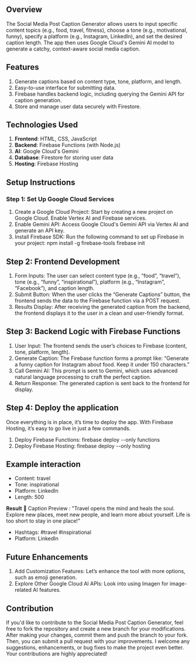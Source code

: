 ## Overview
The Social Media Post Caption Generator allows users to input specific content topics (e.g., food, travel, fitness), choose a tone (e.g., motivational, funny), specify a platform (e.g., Instagram, LinkedIn), and set the desired caption length. The app then uses Google Cloud's Gemini AI model to generate a catchy, context-aware social media caption.

## Features
1. Generate captions based on content type, tone, platform, and length.
2. Easy-to-use interface for submitting data.
3. Firebase handles backend logic, including querying the Gemini API for caption generation.
4. Store and manage user data securely with Firestore.

## Technologies Used
1. __Frontend__: HTML, CSS, JavaScript
2. __Backend__: Firebase Functions (with Node.js)
3. __AI__: Google Cloud's Gemini
4. __Database__: Firestore for storing user data
5. __Hosting__: Firebase Hosting

## Setup Instructions

### Step 1: Set Up Google Cloud Services
1. Create a Google Cloud Project: Start by creating a new project on Google Cloud. Enable Vertex AI and Firebase services.
2. Enable Gemini API: Access Google Cloud's Gemini API via Vertex AI and generate an API key.
3. Install Firebase SDK: Run the following command to set up Firebase in your project:
                           npm install -g firebase-tools
                           firebase init
## Step 2: Frontend Development
1. Form Inputs: The user can select content type (e.g., “food”, “travel”), tone (e.g., “funny”, “inspirational”), platform (e.g., “Instagram”, “Facebook”), and caption length.
2. Submit Button: When the user clicks the “Generate Captions” button, the frontend sends the data to the Firebase function via a POST request.
3. Results Display: After receiving the generated caption from the backend, the frontend displays it to the user in a clean and user-friendly format.

## Step 3: Backend Logic with Firebase Functions
1. User Input: The frontend sends the user’s choices to Firebase (content, tone, platform, length).
2. Generate Caption: The Firebase function forms a prompt like:
           “Generate a funny caption for Instagram about food. Keep it under 150 characters.”
3. Call Gemini AI: This prompt is sent to Gemini, which uses advanced natural language processing to craft the perfect caption.
4. Return Response: The generated caption is sent back to the frontend for display.

## Step 4: Deploy the application
Once everything is in place, it’s time to deploy the app. With Firebase Hosting, it’s easy to go live in just a few commands.
1. Deploy Firebase Functions: firebase deploy --only functions
2. Deploy Firebase Hosting: firebase deploy --only hosting

## Example interaction

* Content: travel
* Tone: inspirational
* Platform: LinkedIn
* Length: 500

__Result__ 
🌟 Caption Preview : 
"Travel opens the mind and heals the soul. Explore new places, meet new people, and learn more about yourself. Life is too short to stay in one place!"
+ Hashtags: #travel #inspirational
+ Platform: LinkedIn
                                     
## Future Enhancements
1. Add Customization Features: Let’s enhance the tool with more options, such as emoji generation.
2. Explore Other Google Cloud AI APIs: Look into using Imagen for image-related AI features.

## Contribution
If you'd like to contribute to the Social Media Post Caption Generator, feel free to fork the repository and create a new branch for your modifications. After making your changes, commit them and push the branch to your fork. Then, you can submit a pull request with your improvements. I welcome any suggestions, enhancements, or bug fixes to make the project even better. Your contributions are highly appreciated!



